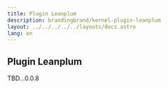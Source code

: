 ```yaml
---
title: Plugin Leanplum
description: brandingbrand/kernel-plugin-leanplum
layout: ../../../../../layouts/docs.astro
lang: en
---
```


## Plugin Leanplum

TBD...0.0.8
